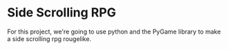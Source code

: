 # Side Scrolling RPG

For this project, we're going to use python and the PyGame library to make a side scrolling rpg rougelike.